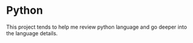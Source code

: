 # Python 
This project tends to help me review python language and go deeper into the language details.